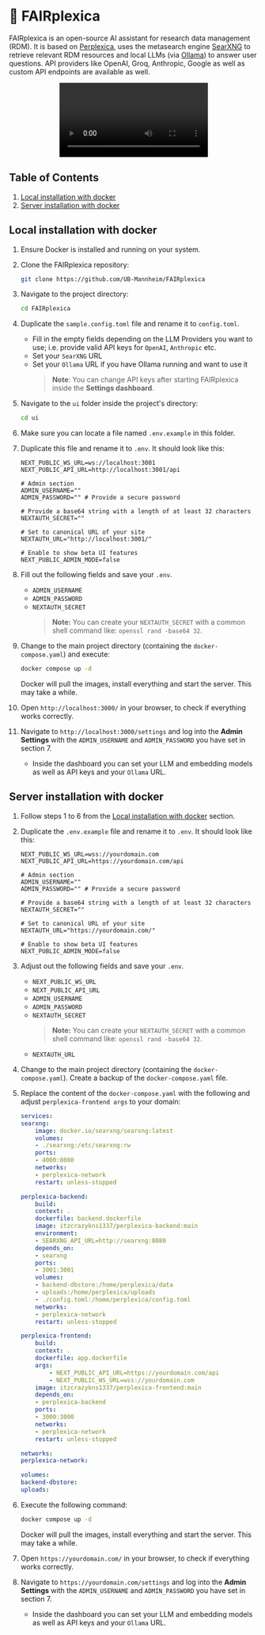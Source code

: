 # 🌱 FAIRplexica <!-- omit in toc -->

FAIRplexica is an open-source AI assistant for research data management (RDM). It is based on [Perplexica](https://github.com/ItzCrazyKns/Perplexica), uses the metasearch engine [SearXNG](https://github.com/searxng/searxng) to retrieve relevant RDM resources and local LLMs (via [Ollama](https://github.com/ollama/ollama)) to answer user questions. API providers like OpenAI, Groq, Anthropic, Google as well as custom API endpoints are available as well.

<p align="center">
    <video src=".assets/fairplexica.mov" controls="controls" style="max-width: 700px;">
    </video>
</p>

## Table of Contents

1. [Local installation with docker](#local-installation-with-docker)
2. [Server installation with docker](#server-installation-with-docker)

## Local installation with docker

1. Ensure Docker is installed and running on your system.
2. Clone the FAIRplexica repository:

   ```bash
   git clone https://github.com/UB-Mannheim/FAIRplexica
   ```

3. Navigate to the project directory:

   ```bash
   cd FAIRplexica
   ```

4. Duplicate the `sample.config.toml` file and rename it to `config.toml`.

    - Fill in the  empty fields depending on the LLM Providers you want to use; i.e. provide valid API keys for `OpenAI`, `Anthropic` etc.
    - Set your `SearXNG` URL
    - Set your `Ollama` URL if you have Ollama running and want to use it
        > **Note**: You can change API keys after starting FAIRplexica inside the **Settings dashboard**.

5. Navigate to the `ui` folder inside the project's directory:

   ```bash
   cd ui
   ```

6. Make sure you can locate a file named `.env.example` in this folder.

7. Duplicate this file and rename it to `.env`. It should look like this:

    ```
    NEXT_PUBLIC_WS_URL=ws://localhost:3001
    NEXT_PUBLIC_API_URL=http://localhost:3001/api

    # Admin section
    ADMIN_USERNAME=""  
    ADMIN_PASSWORD="" # Provide a secure password

    # Provide a base64 string with a length of at least 32 characters
    NEXTAUTH_SECRET=""

    # Set to canonical URL of your site
    NEXTAUTH_URL="http://localhost:3001/"

    # Enable to show beta UI features
    NEXT_PUBLIC_ADMIN_MODE=false
    ```

8. Fill out the following fields and save your `.env`.
    - `ADMIN_USERNAME`
    - `ADMIN_PASSWORD`
    - `NEXTAUTH_SECRET`
        > **Note:** You can create your `NEXTAUTH_SECRET` with a common shell command like: `openssl rand -base64 32`.

9. Change to the main project directory (containing the `docker-compose.yaml`) and execute:

   ```bash
   docker compose up -d
   ```

    Docker will pull the images, install everything and start the server. This may take a while.

10. Open `http://localhost:3000/` in your browser, to check if everything works correctly.

11. Navigate to `http://localhost:3000/settings` and log into the **Admin Settings** with the `ADMIN_USERNAME` and `ADMIN_PASSWORD` you have set in section 7.

    - Inside the dashboard you can set your LLM and embedding models as well as API keys and your `Ollama` URL.

## Server installation with docker

1. Follow steps 1 to 6 from the [Local installation with docker](#local-installation-with-docker) section.

2. Duplicate the `.env.example` file and rename it to `.env`. It should look like this:

    ```
    NEXT_PUBLIC_WS_URL=wss://yourdomain.com
    NEXT_PUBLIC_API_URL=https://yourdomain.com/api

    # Admin section
    ADMIN_USERNAME=""  
    ADMIN_PASSWORD="" # Provide a secure password

    # Provide a base64 string with a length of at least 32 characters
    NEXTAUTH_SECRET=""

    # Set to canonical URL of your site
    NEXTAUTH_URL="https://yourdomain.com/"

    # Enable to show beta UI features
    NEXT_PUBLIC_ADMIN_MODE=false
    ```

3. Adjust out the following fields and save your `.env`.
    - `NEXT_PUBLIC_WS_URL`
    - `NEXT_PUBLIC_API_URL`
    - `ADMIN_USERNAME`
    - `ADMIN_PASSWORD`
    - `NEXTAUTH_SECRET`
        > **Note:** You can create your `NEXTAUTH_SECRET` with a common shell command like: `openssl rand -base64 32`.
    - `NEXTAUTH_URL`

4. Change to the main project directory (containing the `docker-compose.yaml`). Create a backup of the `docker-compose.yaml` file.

5. Replace the content of the `docker-compose.yaml` with the following and adjust `perplexica-frontend args` to your domain:

    ```yaml
    services:
    searxng:
        image: docker.io/searxng/searxng:latest
        volumes:
        - ./searxng:/etc/searxng:rw
        ports:
        - 4000:8080
        networks:
        - perplexica-network
        restart: unless-stopped

    perplexica-backend:
        build:
        context: .
        dockerfile: backend.dockerfile
        image: itzcrazykns1337/perplexica-backend:main
        environment:
        - SEARXNG_API_URL=http://searxng:8080
        depends_on:
        - searxng
        ports:
        - 3001:3001
        volumes:
        - backend-dbstore:/home/perplexica/data
        - uploads:/home/perplexica/uploads
        - ./config.toml:/home/perplexica/config.toml
        networks:
        - perplexica-network
        restart: unless-stopped

    perplexica-frontend:
        build:
        context: .
        dockerfile: app.dockerfile
        args:
            - NEXT_PUBLIC_API_URL=https://yourdomain.com/api
            - NEXT_PUBLIC_WS_URL=wss://yourdomain.com
        image: itzcrazykns1337/perplexica-frontend:main
        depends_on:
        - perplexica-backend
        ports:
        - 3000:3000
        networks:
        - perplexica-network
        restart: unless-stopped

    networks:
    perplexica-network:

    volumes:
    backend-dbstore:
    uploads:
    ```

6. Execute the following command:

   ```bash
   docker compose up -d
   ```

    Docker will pull the images, install everything and start the server. This may take a while.

7. Open `https://yourdomain.com/` in your browser, to check if everything works correctly.

8. Navigate to `https://yourdomain.com/settings` and log into the **Admin Settings** with the `ADMIN_USERNAME` and `ADMIN_PASSWORD` you have set in section 7.

    - Inside the dashboard you can set your LLM and embedding models as well as API keys and your `Ollama` URL.
